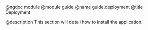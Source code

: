 @ngdoc module
@module guide
@name guide.deployment
@title Deployment

@description
This section will detail how to install the application.